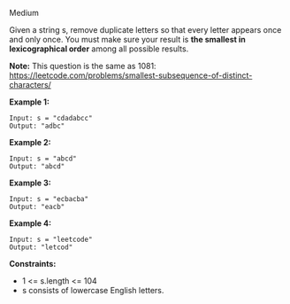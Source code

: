 Medium

Given a string s, remove duplicate letters so that every letter appears once and only once. You must make sure your result is **the smallest in lexicographical order** among all possible results.

**Note:** This question is the same as 1081: https://leetcode.com/problems/smallest-subsequence-of-distinct-characters/

 

**Example 1:**
```
Input: s = "cdadabcc"
Output: "adbc"
```
**Example 2:**
```
Input: s = "abcd"
Output: "abcd"
```
**Example 3:**
```
Input: s = "ecbacba"
Output: "eacb"
```
**Example 4:**
```
Input: s = "leetcode"
Output: "letcod"
```

**Constraints:**

- 1 <= s.length <= 104
- s consists of lowercase English letters.
